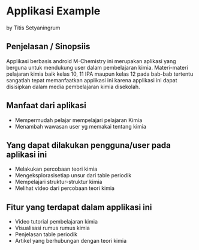 Applikasi Example
=================

by Titis Setyaningrum


Penjelasan / Sinopsiis
----------------------
Applikasi berbasis android  M-Chemistry ini merupakan aplikasi yang berguna untuk mendukung user dalam pembelajaran kimia. Materi-materi pelajaran kimia baik kelas 10, 11 IPA maupun kelas 12 pada bab-bab tertentu sangatlah tepat memanfaatkan applikasi ini karena applikasi ini dapat disisipkan dalam media pembelajaran kimia disekolah.

Manfaat dari aplikasi
---------------------
-	Mempermudah pelajar mempelajari pelajaran Kimia
-	Menambah wawasan user yg memakai tentang kimia

Yang dapat dilakukan pengguna/user pada aplikasi ini
----------------------------------------------------
-	Melakukan percobaan teori kimia
-	Mengeksplorasisetiap unsur dari table periodik
-	Mempelajari struktur-struktur kimia
-	Melihat video dari percobaan teori kimia

Fitur yang terdapat dalam applikasi ini
---------------------------------------
-	Video tutorial pembelajaran kimia
-	Visualisasi rumus rumus kimia
-	Penjelasan table periodik
-	Artikel yang berhubungan dengan teori kimia

